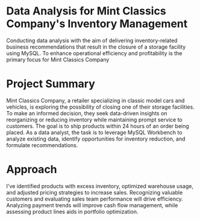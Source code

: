 # Data Analysis for Mint Classics Company's Inventory Management
Conducting data analysis with the aim of delivering inventory-related business recommendations that result in the closure of a storage facility using MySQL. To enhance operational efficiency and profitability is the primary focus for Mint Classics Company

# Project Summary
Mint Classics Company, a retailer specializing in classic model cars and vehicles, is exploring the possibility of closing one of their storage facilities. To make an informed decision, they seek data-driven insights on reorganizing or reducing inventory while maintaining prompt service to customers. The goal is to ship products within 24 hours of an order being placed. As a data analyst, the task is to leverage MySQL Workbench to analyze existing data, identify opportunities for inventory reduction, and formulate recommendations.

# Approach 
I've identified products with excess inventory, optimized warehouse usage, and adjusted pricing strategies to increase sales. Recognizing valuable customers and evaluating sales team performance will drive efficiency. Analyzing payment trends will improve cash flow management, while assessing product lines aids in portfolio optimization. 
